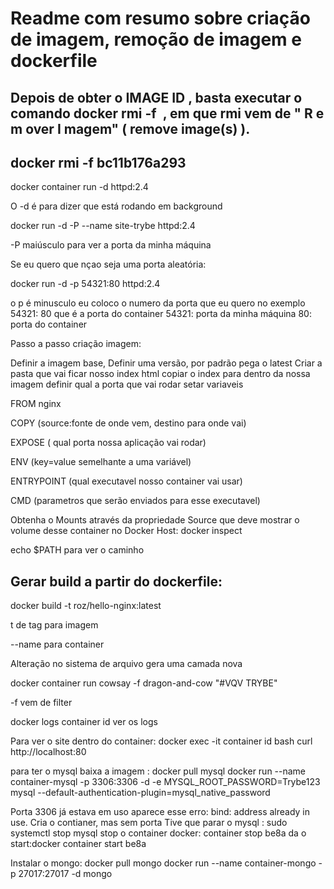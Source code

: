 # Readme com resumo sobre criação de imagem, remoção de imagem e dockerfile

## Depois de obter o IMAGE ID , basta executar o comando docker rmi -f <IMAGE ID> , em que rmi vem de " R e m over I magem" ( remove image(s) ).

## docker rmi -f bc11b176a293

 docker container run -d httpd:2.4 

O -d é para dizer que está rodando em background


docker run -d -P --name site-trybe httpd:2.4

-P maiúsculo para ver a porta da minha máquina

Se eu quero que nçao seja uma porta aleatória:

docker run -d -p 54321:80 httpd:2.4

o p é minusculo eu coloco o numero da porta que eu quero no exemplo 54321: 80 que é a porta do container
54321: porta da minha máquina
80: porta do container

Passo a passo criação imagem:

Definir a imagem base, 
Definir uma versão, por padrão pega o latest
Criar a pasta que vai ficar nosso index html
copiar o index para dentro da nossa imagem 
definir qual a porta que vai rodar
setar variaveis

FROM nginx
 
COPY (source:fonte de onde vem, destino para onde vai) 
 
EXPOSE ( qual porta nossa aplicação vai rodar)
 
ENV (key=value semelhante a uma variável)
 
ENTRYPOINT (qual executavel nosso container vai usar)
 
CMD (parametros que serão enviados para esse executavel)
 

Obtenha o Mounts através da propriedade Source que deve mostrar o volume desse container no Docker Host:
  docker inspect <COLOQUE AQUI SEU CONTAINER ID>

echo $PATH para ver o caminho

 ## Gerar build a partir do dockerfile:
docker build -t roz/hello-nginx:latest

t de tag para imagem 

--name para container

Alteração no sistema de arquivo gera uma camada nova

docker container run cowsay -f dragon-and-cow "#VQV TRYBE"

-f vem de filter

docker logs container id 
ver os logs


Para ver o site dentro do container:
docker exec -it container id bash 
curl http://localhost:80

para ter o mysql 
baixa a imagem : docker pull mysql
docker run --name container-mysql -p 3306:3306 -d -e MYSQL_ROOT_PASSWORD=Trybe123 mysql --default-authentication-plugin=mysql_native_password

Porta 3306 já estava em uso aparece esse erro:
bind: address already in use.
Cria o contianer, mas sem porta
Tive que parar o mysql : sudo systemctl stop mysql
stop o container docker: container stop be8a
da o start:docker container start be8a

Instalar o mongo:
docker pull mongo
docker run --name container-mongo -p 27017:27017 -d mongo
